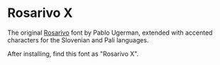 
# Rosarivo X

The original [Rosarivo](http://www.fontsquirrel.com/fonts/rosarivo)
font by Pablo Ugerman, extended with accented characters for the
Slovenian and Pali languages.

After installing, find this font as "Rosarivo X".

